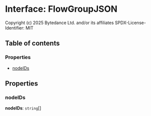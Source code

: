 # Interface: FlowGroupJSON

Copyright (c) 2025 Bytedance Ltd. and/or its affiliates
SPDX-License-Identifier: MIT

## Table of contents

### Properties

* [nodeIDs](/auto-docs/free-layout-editor/interfaces/FlowGroupJSON.md#nodeids)

## Properties

### nodeIDs

**nodeIDs**: `string`\[]
